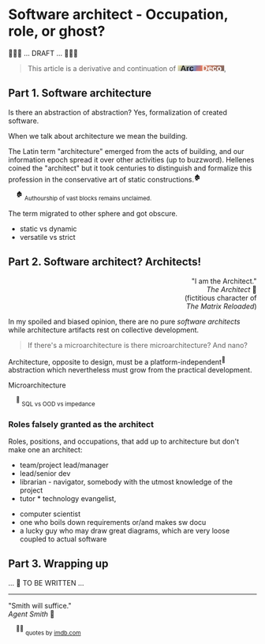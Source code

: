 # Software architect - Occupation, role, or ghost?

🚧🚧🚧 ... DRAFT ... 🚧🚧🚧

> This article is a derivative and continuation of [![Arc Deco](../../../_rsc/_img/ArcDeco/ArcDeco-bar-12px.jpg)](../../../software/ArcDeco/README.md), 


## Part 1. Software architecture

Is there an abstraction of abstraction?
Yes, formalization of created software.


When we talk about architecture we mean the building.

The Latin term "architecture" emerged from the acts of building, and our information epoch spread it over other activities (up to buzzword). 
Hellenes coined the "architect" but it took centuries to distinguish and formalize this profession in the conservative art of static constructions.<sup>🏚️<sup>

&nbsp;&nbsp;&nbsp;&nbsp;<sup>:derelict_house:</sup> <sub>Authourship of vast blocks remains unclaimed.</sub>

The term migrated to other sphere and got obscure.

* static vs dynamic
* versatile vs strict

## Part 2. Software architect? Architects!

<p dir=rtl>".I am the Architect"<br>🎦&nbsp;<i>The Architect</i><br/>fictitious character of)<br/>(<i>The Matrix Reloaded</i></p>

In my spoiled and biased opinion, there are no pure _software architects_ while architecture artifacts rest on collective development.

> If there's a microarchitecture is there microarchitecture? And nano?

Architecture, opposite to design, must be a platform-independent<sup>🎈</sup> abstraction which nevertheless must grow from the practical development.

Microarchitecture

&nbsp;&nbsp;&nbsp;&nbsp;<sup>🎈</sup> <sub>SQL vs OOD vs impedance</sub>

### Roles falsely granted as the architect

Roles, positions, and occupations, that add up to architecture but don't make one an architect:

* team/project lead/manager
* lead/senior dev
* librarian - navigator, somebody with the utmost knowledge of the project
* tutor * technology evangelist,
+ computer scientist
+ one who boils down requirements or/and makes sw docu
+ a lucky guy who may draw great diagrams, which are very loose coupled to actual software

## Part 3. Wrapping up

... 🚧 TO BE WRITTEN ...

---

"Smith will suffice."\
_Agent Smith_ 🔨

&nbsp;&nbsp;&nbsp;&nbsp;<sup>🎦🔨</sup> <sub>quotes by [imdb.com](https://www.imdb.com/title/tt0234215/quotes/?ref_=tt_trv_qu)</sub>

